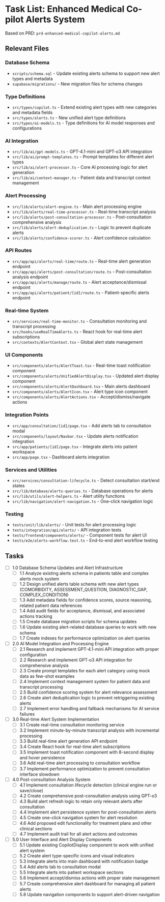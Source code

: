 # Task List: Enhanced Medical Co-pilot Alerts System

Based on PRD: `prd-enhanced-medical-copilot-alerts.md`

## Relevant Files

### Database Schema
- `scripts/schema.sql` - Update existing alerts schema to support new alert types and metadata
- `supabase/migrations/` - New migration files for schema changes

### Type Definitions
- `src/types/copilot.ts` - Extend existing alert types with new categories and metadata fields
- `src/types/alerts.ts` - New unified alert type definitions
- `src/types/ai-models.ts` - Type definitions for AI model responses and configurations

### AI Integration
- `src/lib/ai/gpt-models.ts` - GPT-4.1-mini and GPT-o3 API integration
- `src/lib/ai/prompt-templates.ts` - Prompt templates for different alert types
- `src/lib/ai/alert-processor.ts` - Core AI processing logic for alert generation
- `src/lib/ai/context-manager.ts` - Patient data and transcript context management

### Alert Processing
- `src/lib/alerts/alert-engine.ts` - Main alert processing engine
- `src/lib/alerts/real-time-processor.ts` - Real-time transcript analysis
- `src/lib/alerts/post-consultation-processor.ts` - Post-consultation comprehensive analysis
- `src/lib/alerts/alert-deduplication.ts` - Logic to prevent duplicate alerts
- `src/lib/alerts/confidence-scorer.ts` - Alert confidence calculation

### API Routes
- `src/app/api/alerts/real-time/route.ts` - Real-time alert generation endpoint
- `src/app/api/alerts/post-consultation/route.ts` - Post-consultation analysis endpoint
- `src/app/api/alerts/manage/route.ts` - Alert acceptance/dismissal endpoint
- `src/app/api/alerts/patient/[id]/route.ts` - Patient-specific alerts endpoint

### Real-time System
- `src/services/real-time-monitor.ts` - Consultation monitoring and transcript processing
- `src/hooks/useRealTimeAlerts.ts` - React hook for real-time alert subscriptions
- `src/contexts/AlertContext.tsx` - Global alert state management

### UI Components
- `src/components/alerts/AlertToast.tsx` - Real-time toast notification component
- `src/components/alerts/UnifiedAlertDisplay.tsx` - Updated alert display component
- `src/components/alerts/AlertDashboard.tsx` - Main alerts dashboard
- `src/components/alerts/AlertIcon.tsx` - Alert type icon component
- `src/components/alerts/AlertActions.tsx` - Accept/dismiss/navigate actions

### Integration Points
- `src/app/consultation/[id]/page.tsx` - Add alerts tab to consultation modal
- `src/components/layout/Navbar.tsx` - Update alerts notification integration
- `src/app/patients/[id]/page.tsx` - Integrate alerts into patient workspace
- `src/app/page.tsx` - Dashboard alerts integration

### Services and Utilities
- `src/services/consultation-lifecycle.ts` - Detect consultation start/end states
- `src/lib/database/alerts-queries.ts` - Database operations for alerts
- `src/lib/utils/alert-helpers.ts` - Alert utility functions
- `src/lib/navigation/alert-navigation.ts` - One-click navigation logic

### Testing
- `tests/unit/lib/alerts/` - Unit tests for alert processing logic
- `tests/integration/api/alerts/` - API integration tests
- `tests/frontend/components/alerts/` - Component tests for alert UI
- `tests/e2e/alerts-workflow.test.ts` - End-to-end alert workflow testing

## Tasks

- [ ] 1.0 Database Schema Updates and Alert Infrastructure
  - [ ] 1.1 Analyze existing alerts schema in patients table and complex alerts mock system
  - [ ] 1.2 Design unified alerts table schema with new alert types (COMORBIDITY, ASSESSMENT_QUESTION, DIAGNOSTIC_GAP, COMPLEX_CONDITION)
  - [ ] 1.3 Add metadata fields for confidence scores, source reasoning, related patient data references
  - [ ] 1.4 Add audit fields for acceptance, dismissal, and associated actions tracking
  - [ ] 1.5 Create database migration scripts for schema updates
  - [ ] 1.6 Update existing alert-related database queries to work with new schema
  - [ ] 1.7 Create indexes for performance optimization on alert queries

- [ ] 2.0 AI Model Integration and Processing Engine
  - [ ] 2.1 Research and implement GPT-4.1-mini API integration with proper configuration
  - [ ] 2.2 Research and implement GPT-o3 API integration for comprehensive analysis
  - [ ] 2.3 Create prompt templates for each alert category using mock data as few-shot examples
  - [ ] 2.4 Implement context management system for patient data and transcript processing
  - [ ] 2.5 Build confidence scoring system for alert relevance assessment
  - [ ] 2.6 Create alert deduplication logic to prevent retriggering existing alerts
  - [ ] 2.7 Implement error handling and fallback mechanisms for AI service failures

- [ ] 3.0 Real-time Alert System Implementation
  - [ ] 3.1 Create real-time consultation monitoring service
  - [ ] 3.2 Implement minute-by-minute transcript analysis with incremental processing
  - [ ] 3.3 Build real-time alert generation API endpoint
  - [ ] 3.4 Create React hook for real-time alert subscriptions
  - [ ] 3.5 Implement toast notification component with 8-second display and hover persistence
  - [ ] 3.6 Add real-time alert processing to consultation workflow
  - [ ] 3.7 Implement performance optimization to prevent consultation interface slowdown

- [ ] 4.0 Post-consultation Analysis System
  - [ ] 4.1 Implement consultation lifecycle detection (clinical engine run or save/close)
  - [ ] 4.2 Create comprehensive post-consultation analysis using GPT-o3
  - [ ] 4.3 Build alert refresh logic to retain only relevant alerts after consultation
  - [ ] 4.4 Implement alert persistence system for post-consultation alerts
  - [ ] 4.5 Create one-click navigation system for alert resolution
  - [ ] 4.6 Add proposed edit functionality for treatment plans and other clinical sections
  - [ ] 4.7 Implement audit trail for all alert actions and outcomes

- [ ] 5.0 User Interface and Alert Display Components
  - [ ] 5.1 Update existing CopilotDisplay component to work with unified alert system
  - [ ] 5.2 Create alert type-specific icons and visual indicators
  - [ ] 5.3 Integrate alerts into main dashboard with notification badge
  - [ ] 5.4 Add alerts tab to consultation modal
  - [ ] 5.5 Integrate alerts into patient workspace sections
  - [ ] 5.6 Implement accept/dismiss actions with proper state management
  - [ ] 5.7 Create comprehensive alert dashboard for managing all patient alerts
  - [ ] 5.8 Update navigation components to support alert-driven navigation 